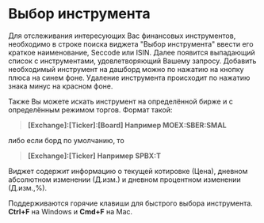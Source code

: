 # Выбор инструмента

Для отслеживания интересующих Вас финансовых инструментов, необходимо в строке поиска виджета "Выбор инструмента" ввести его краткое наименование, Seccode или ISIN. Далее появится выпадающий список с инструментами, удовлетворяющий Вашему запросу. Добавить необходимый инструмент на дашборд можно по нажатию на кнопку плюса на синем фоне. Удаление инструмента происходит по нажатию знака минус на красном фоне.

Также Вы можете искать инструмент на определённой бирже и с определённым режимом торгов. Формат такой:

> **\[Exchange]:\[Ticker]:\[Board] Например MOEX:SBER:SMAL**

либо если борд по умолчанию, то

> **\[Exchange]:\[Ticker] Например SPBX:T**

Виджет содержит информацию о текущей котировке (Цена), дневном абсолютном изменении (Д.изм.) и дневном процентном изменении (Д.изм.,%).

Поддерживаются горячие клавиши для быстрого выбора инструмента. **Ctrl+F** на Windows и **Cmd+F** на Mac.
